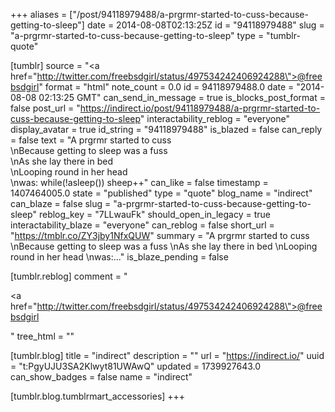 +++
aliases = ["/post/94118979488/a-prgrmr-started-to-cuss-because-getting-to-sleep"]
date = 2014-08-08T02:13:25Z
id = "94118979488"
slug = "a-prgrmr-started-to-cuss-because-getting-to-sleep"
type = "tumblr-quote"

[tumblr]
source = "<a href=\"http://twitter.com/freebsdgirl/status/497534242406924288\">@freebsdgirl</a>"
format = "html"
note_count = 0.0
id = 94118979488.0
date = "2014-08-08 02:13:25 GMT"
can_send_in_message = true
is_blocks_post_format = false
post_url = "https://indirect.io/post/94118979488/a-prgrmr-started-to-cuss-because-getting-to-sleep"
interactability_reblog = "everyone"
display_avatar = true
id_string = "94118979488"
is_blazed = false
can_reply = false
text = "A prgrmr started to cuss<br/>\nBecause getting to sleep was a fuss<br/>\nAs she lay there in bed<br/>\nLooping round in her head<br/>\nwas: while(!asleep()) sheep++"
can_like = false
timestamp = 1407464005.0
state = "published"
type = "quote"
blog_name = "indirect"
can_blaze = false
slug = "a-prgrmr-started-to-cuss-because-getting-to-sleep"
reblog_key = "7LLwauFk"
should_open_in_legacy = true
interactability_blaze = "everyone"
can_reblog = false
short_url = "https://tmblr.co/ZY3jby1NfxQUW"
summary = "A prgrmr started to cuss \nBecause getting to sleep was a fuss \nAs she lay there in bed \nLooping round in her head \nwas:..."
is_blaze_pending = false

[tumblr.reblog]
comment = "<p><a href=\"http://twitter.com/freebsdgirl/status/497534242406924288\">@freebsdgirl</a></p>"
tree_html = ""

[tumblr.blog]
title = "indirect"
description = ""
url = "https://indirect.io/"
uuid = "t:PgyUJU3SA2Klwyt81UWAwQ"
updated = 1739927643.0
can_show_badges = false
name = "indirect"

[tumblr.blog.tumblrmart_accessories]
+++
